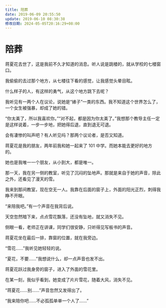 ```yaml
---
title: 陪葬
date: 2019-06-09 20:55:50
update: 2019-06-10 08:30:38
修改日期: 2024-05-05T20:16:29+08:00
---
```


# 陪葬

蒋夏花去世了，这是我前不久才知道的消息。听人说是跳楼的，就从学校的七楼窗口。

我偷偷的去过那个地方，从七楼往下看的感觉，让我感觉头晕目眩。

什么样子的人，有这样的勇气，从这个地方跳下去呢？

我听见有一两个人在议论，说她是“婊子”一类的东西。我不知道这个世界怎么了，一个女生被强暴，却成了她的错。

“你太美了，所以我喜欢你。”“对不起，都是因为你太美了。”我想那个教导主任一定是这样说着，一步一步地，把她得后退，直到退无可退。

会有凄惨的叫声吧？有人听见吗？那两个议论者，是否又知道。

蒋夏花是我的朋友，两年前我和她一起来了 101 中学。而她本能去更好的地方的。

她也是我唯一一个朋友，从小到大，都是唯一。

那一天，我在另一侧的教室，听见了沉闷的坠地声。那就是来自于她的声音，除此之外，还看见了漫天的雪。

我来到那间教室，现在空无一人。我靠在后面的窗子上，外面的阳光正烈，刺得我睁不开眼。

“来陪我吧。”有一个声音在我背后说。

天空忽然暗下来，点点雪花飘落，还没有坠地，就又消失不见。

侧眼一看，老师正在讲课，同学们很安静，只听得见写板书的声音。

蒋夏花坐在最后一排，靠窗的位置，就在我旁边。

“雪花……”我听见她轻轻的说。

“夏花，不要……”我想说什么，却一点声音也发不出。

蒋夏花跃过我身旁的窗子，进入了外面的雪花里。

在某一刻，我似乎看到，她变成了片片雪花，随着大风，消失不见。

“蒋夏花……别……”声音忽然又发得出了。

“我来陪你吧……不必孤孤单单一个人了……”